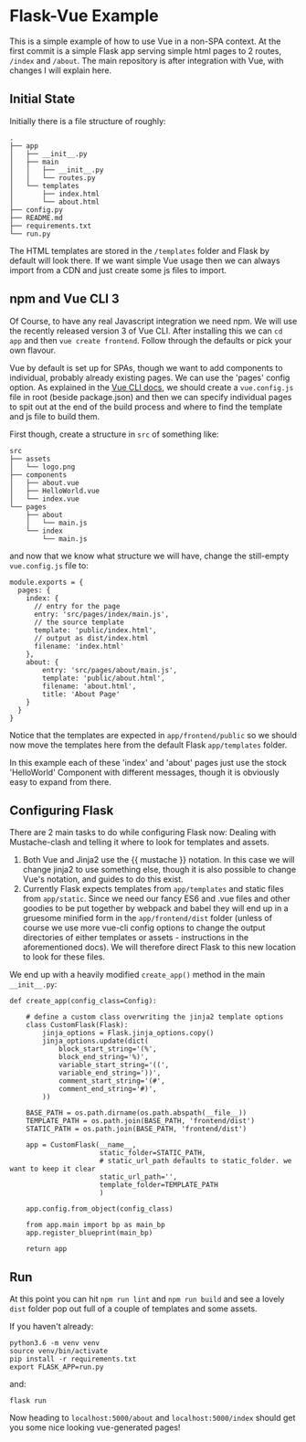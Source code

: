 # Flask-Vue Example

This is a simple example of how to use Vue in a non-SPA context. At the first commit is a simple Flask app serving simple html pages to 2 routes, `/index` and `/about`. The main repository is after integration with Vue, with changes I will explain here.

## Initial State

Initially there is a file structure of roughly:

    .
    ├── app
    │   ├── __init__.py
    │   ├── main
    │   │   ├── __init__.py
    │   │   └── routes.py
    │   └── templates
    │       ├── index.html
    │       └── about.html
    ├── config.py
    ├── README.md
    ├── requirements.txt
    └── run.py
The HTML templates are stored in the `/templates` folder and Flask by default will look there. If we want simple Vue usage then we can always import from a CDN and just create some js files to import.


## npm and Vue CLI 3
Of Course, to have any real Javascript integration we need npm. We will use the recently released version 3 of Vue CLI. After installing this we can `cd app` and then `vue create frontend`. Follow through the defaults or pick your own flavour.

Vue by default is set up for SPAs, though we want to add components to individual, probably already existing pages. We can use the 'pages' config option. As explained in the [Vue CLI docs](https://cli.vuejs.org/config/), we should create a `vue.config.js` file in root (beside package.json) and then we can specify individual pages to spit out at the end of the build process and where to find the template and js file to build them.

First though, create a structure in `src` of something like:

    src
    ├── assets
    │   └── logo.png
    ├── components
    │   ├── about.vue
    │   ├── HelloWorld.vue
    │   └── index.vue
    └── pages
        ├── about
        │   └── main.js
        └── index
            └── main.js
and now that we know what structure we will have, change the still-empty `vue.config.js` file to:

    module.exports = {
      pages: {
        index: {
          // entry for the page
          entry: 'src/pages/index/main.js',
          // the source template
          template: 'public/index.html',
          // output as dist/index.html
          filename: 'index.html'
        },
        about: {
            entry: 'src/pages/about/main.js',
            template: 'public/about.html',
            filename: 'about.html',
            title: 'About Page'
        }
      }
    }
Notice that the templates are expected in `app/frontend/public` so we should now move the templates here from the default Flask `app/templates` folder.

In this example each of these 'index' and 'about' pages just use the stock 'HelloWorld' Component with different messages, though it is obviously easy to expand from there.

## Configuring Flask

There are 2 main tasks to do while configuring Flask now: Dealing with Mustache-clash and telling it where to look for templates and assets.

 1. Both Vue and Jinja2 use the {{ mustache }} notation. In this case we will change jinja2 to use something else, though it is also possible to change Vue's notation, and guides to do this exist.
 2. Currently Flask expects templates from `app/templates` and static files from `app/static`. Since we need our fancy ES6 and .vue files and other goodies to be put together by webpack and babel they will end up in a gruesome minified form in the `app/frontend/dist` folder (unless of course we use more vue-cli config options to change the output directories of either templates or assets - instructions in the aforementioned docs). We will therefore direct Flask to this new location to look for these files.

We end up with a heavily modified `create_app()` method in the main `__init__.py`:

    def create_app(config_class=Config):

        # define a custom class overwriting the jinja2 template options
        class CustomFlask(Flask):
            jinja_options = Flask.jinja_options.copy()
            jinja_options.update(dict(
                block_start_string='(%',
                block_end_string='%)',
                variable_start_string='((',
                variable_end_string='))',
                comment_start_string='(#',
                comment_end_string='#)',
            ))

        BASE_PATH = os.path.dirname(os.path.abspath(__file__))
        TEMPLATE_PATH = os.path.join(BASE_PATH, 'frontend/dist')
        STATIC_PATH = os.path.join(BASE_PATH, 'frontend/dist')

        app = CustomFlask(__name__,
                          static_folder=STATIC_PATH,
                          # static_url_path defaults to static_folder. we want to keep it clear
                          static_url_path='',
                          template_folder=TEMPLATE_PATH
                          )

        app.config.from_object(config_class)

        from app.main import bp as main_bp
        app.register_blueprint(main_bp)

        return app

## Run

At this point you can hit `npm run lint` and `npm run build` and see a lovely `dist` folder pop out full of a couple of templates and some assets.

If you haven't already:

    python3.6 -m venv venv
    source venv/bin/activate
    pip install -r requirements.txt
    export FLASK_APP=run.py
and:

    flask run
Now heading to `localhost:5000/about` and `localhost:5000/index` should get you some nice looking vue-generated pages!


